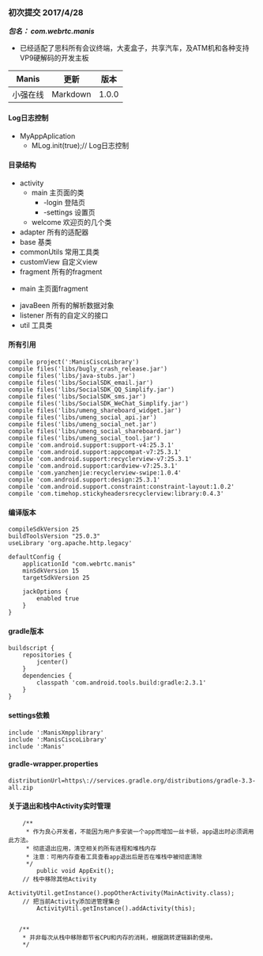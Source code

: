 ### 初次提交 2017/4/28

***包名： com.webrtc.manis***

* 已经适配了思科所有会议终端，大麦盒子，共享汽车，及ATM机和各种支持VP9硬解码的开发主板

|Manis|更新 | 版本 |
|------------|-----------|--------|
| 小强在线 | Markdown| 1.0.0 |

#### Log日志控制
* MyAppAplication 
    - MLog.init(true);// Log日志控制

#### 目录结构
* activity
    - main 主页面的类
        - -login 登陆页
        - -settings  设置页
    - welcome   欢迎页的几个类
* adapter   所有的适配器
* base      基类
* commonUtils 常用工具类
* customView  自定义view
* fragment 所有的fragment
 - main 主页面fragment
* javaBeen 所有的解析数据对象
* listener 所有的自定义的接口
* util 工具类

#### 所有引用

    compile project(':ManisCiscoLibrary')
    compile files('libs/bugly_crash_release.jar')
    compile files('libs/java-stubs.jar')
    compile files('libs/SocialSDK_email.jar')
    compile files('libs/SocialSDK_QQ_Simplify.jar')
    compile files('libs/SocialSDK_sms.jar')
    compile files('libs/SocialSDK_WeChat_Simplify.jar')
    compile files('libs/umeng_shareboard_widget.jar')
    compile files('libs/umeng_social_api.jar')
    compile files('libs/umeng_social_net.jar')
    compile files('libs/umeng_social_shareboard.jar')
    compile files('libs/umeng_social_tool.jar')
    compile 'com.android.support:support-v4:25.3.1'
    compile 'com.android.support:appcompat-v7:25.3.1'
    compile 'com.android.support:recyclerview-v7:25.3.1'
    compile 'com.android.support:cardview-v7:25.3.1'
    compile 'com.yanzhenjie:recyclerview-swipe:1.0.4'
    compile 'com.android.support:design:25.3.1'
    compile 'com.android.support.constraint:constraint-layout:1.0.2'
    compile 'com.timehop.stickyheadersrecyclerview:library:0.4.3'

#### 编译版本
    compileSdkVersion 25
    buildToolsVersion "25.0.3"
    useLibrary 'org.apache.http.legacy'

    defaultConfig {
        applicationId "com.webrtc.manis"
        minSdkVersion 15
        targetSdkVersion 25

        jackOptions {
            enabled true
        }
    }
#### gradle版本

    buildscript {
        repositories {
            jcenter()
        }
        dependencies {
            classpath 'com.android.tools.build:gradle:2.3.1'
        }
    }

#### settings依赖
    include ':ManisXmpplibrary'
    include ':ManisCiscoLibrary'
    include ':Manis'

#### gradle-wrapper.properties
    distributionUrl=https\://services.gradle.org/distributions/gradle-3.3-all.zip

#### 关于退出和栈中Activity实时管理
```
    /**
     * 作为良心开发者，不能因为用户多安装一个app而增加一丝卡顿，app退出时必须调用此方法。
     * 彻底退出应用，清空相关的所有进程和堆栈内存
     * 注意：可用内存查看工具查看app退出后是否在堆栈中被彻底清除
     */
        public void AppExit();
    // 栈中移除其他Activity
        ActivityUtil.getInstance().popOtherActivity(MainActivity.class);
    // 把当前Activity添加进管理集合
        ActivityUtil.getInstance().addActivity(this);
        
        
   /**
    * 并非每次从栈中移除都节省CPU和内存的消耗，根据跳转逻辑斟酌使用。
    */
```



